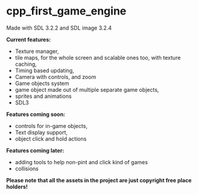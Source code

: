 # cpp_first_game_engine

Made with SDL 3.2.2 and SDL image 3.2.4


**Current features:**

- Texture manager,
- tile maps, for the whole screen and scalable ones too, with texture caching,
- Timing based updating,
- Camera with controls, and zoom
- Game objects system
- game object made out of multiple separate game objects,
- sprites and animations
- SDL3

**Features coming soon:**

- controls for in-game objects,
- Text display support,
- object click and hold actions

**Features coming later:**

- adding tools to help non-pint and click kind of games
- collisions

**Please note that all the assets in the project are just copyright free place holders!**
